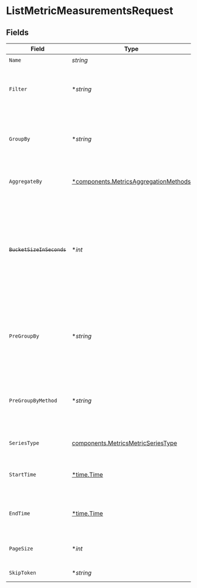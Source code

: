 # ListMetricMeasurementsRequest


## Fields

| Field                                                                                                                                                                                              | Type                                                                                                                                                                                               | Required                                                                                                                                                                                           | Description                                                                                                                                                                                        |
| -------------------------------------------------------------------------------------------------------------------------------------------------------------------------------------------------- | -------------------------------------------------------------------------------------------------------------------------------------------------------------------------------------------------- | -------------------------------------------------------------------------------------------------------------------------------------------------------------------------------------------------- | -------------------------------------------------------------------------------------------------------------------------------------------------------------------------------------------------- |
| `Name`                                                                                                                                                                                             | *string*                                                                                                                                                                                           | :heavy_check_mark:                                                                                                                                                                                 | metric name                                                                                                                                                                                        |
| `Filter`                                                                                                                                                                                           | **string*                                                                                                                                                                                          | :heavy_minus_sign:                                                                                                                                                                                 | Query to filter the measurement values. e.g id: [id1,id2] category: moderate                                                                                                                       |
| `GroupBy`                                                                                                                                                                                          | **string*                                                                                                                                                                                          | :heavy_minus_sign:                                                                                                                                                                                 | Comma-delimited list of attribute names to group measurements by. e.g id, category                                                                                                                 |
| `AggregateBy`                                                                                                                                                                                      | [*components.MetricsAggregationMethods](../../models/components/metricsaggregationmethods.md)                                                                                                      | :heavy_minus_sign:                                                                                                                                                                                 | Aggregation method used to group measurements.                                                                                                                                                     |
| ~~`BucketSizeInSeconds`~~                                                                                                                                                                          | **int*                                                                                                                                                                                             | :heavy_minus_sign:                                                                                                                                                                                 | : warning: ** DEPRECATED **: This will be removed in a future release, please migrate away from it as soon as possible.<br/><br/>This parameter is deprecated. Bucket size is determined by the API layer. |
| `PreGroupBy`                                                                                                                                                                                       | **string*                                                                                                                                                                                          | :heavy_minus_sign:                                                                                                                                                                                 | Secondary grouping to allow aggregating data points inside individual buckets. Has to be set together with `preGroupByMethod`.                                                                     |
| `PreGroupByMethod`                                                                                                                                                                                 | **string*                                                                                                                                                                                          | :heavy_minus_sign:                                                                                                                                                                                 | Secondary aggregation to allow aggregating data points inside individual buckets. Has to be set together with `preGroupBy`.                                                                        |
| `SeriesType`                                                                                                                                                                                       | [components.MetricsMetricSeriesType](../../models/components/metricsmetricseriestype.md)                                                                                                           | :heavy_check_mark:                                                                                                                                                                                 | Indicates what type of data to return.                                                                                                                                                             |
| `StartTime`                                                                                                                                                                                        | [*time.Time](https://pkg.go.dev/time#Time)                                                                                                                                                         | :heavy_minus_sign:                                                                                                                                                                                 | Timestamp in ISO 8601 format in UTC timezone: yyyy-MM-ddTHH:mm:ssZ                                                                                                                                 |
| `EndTime`                                                                                                                                                                                          | [*time.Time](https://pkg.go.dev/time#Time)                                                                                                                                                         | :heavy_minus_sign:                                                                                                                                                                                 | Timestamp in ISO 8601 format in UTC timezone: yyyy-MM-ddTHH:mm:ssZ                                                                                                                                 |
| `PageSize`                                                                                                                                                                                         | **int*                                                                                                                                                                                             | :heavy_minus_sign:                                                                                                                                                                                 | Number of items in a response page. Default varies by API.                                                                                                                                         |
| `SkipToken`                                                                                                                                                                                        | **string*                                                                                                                                                                                          | :heavy_minus_sign:                                                                                                                                                                                 | Token for the requested page.                                                                                                                                                                      |